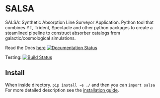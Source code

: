 # SALSA
SALSA: Synthetic Absorption Line Surveyor Application. Python tool that combines YT, Trident, Spectacle and other python packages to create a steamlined pipeline to construct absorber catalogs from galactic/cosmological simulations.

Read the Docs [here](https://salsa.readthedocs.io) [![Documentation Status](https://readthedocs.org/projects/salsa/badge/?version=latest)](https://salsa.readthedocs.io/en/latest/?badge=latest)  

Testing: [![Build Status](https://travis-ci.com/biboyd/SALSA.svg?branch=master)](https://travis-ci.com/biboyd/SALSA)

## Install
When inside directory. `pip install -e ./` and then you can `import salsa`
For more detailed description see the [installation guide](https://salsa.readthedocs.io/en/latest/installation.html). 
